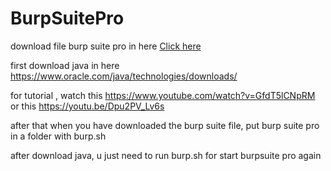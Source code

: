 # BurpSuitePro

download file burp suite pro in here [Click here](https://mega.nz/folder/tw42hBCA#Gtb_zXM6RGItgfSd1Q89ow)

first download java in here https://www.oracle.com/java/technologies/downloads/

for tutorial , watch this https://www.youtube.com/watch?v=GfdT5lCNpRM or this https://youtu.be/Dpu2PV_Lv6s

after that when you have downloaded the burp suite file, put burp suite pro in a folder with burp.sh

after download java, u just need to run burp.sh for start burpsuite pro again
